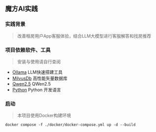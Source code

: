 ## 魔方AI实践

### 实践背景

> 改善租房用户App客服体验，结合LLM大模型进行客服解答和找房推荐

### 项目依赖软件、工具

> 安装与使用请自行查阅

* [Ollama](https://ollama.com/) LLM快速搭建工具
* [MilvusDb](https://milvus.io/) 高性能矢量数据库
* [Qwen2.5](https://github.com/QwenLM/Qwen2.5) QWen2.5
* [Python](https://www.python.org/) Python 开发语言


### 启动

> 本项目使用Docker构建环境

```
docker compose -f ./docker/docker-compose.yml up -d --build
```
